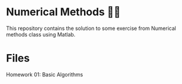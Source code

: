 # Numerical Methods 🏫🤓

This repository contains the solution to some exercise from Numerical methods class using Matlab.

# Files
Homework 01: Basic Algorithms